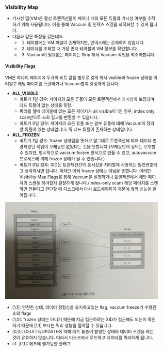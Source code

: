 ### Visibility Map
- 가시성 맵(VM)은 활성 트랜잭션들이 페이니 네의 모든 튜플의 가시성 여부를 추적하기 위해 사용됩니다. 이를 통해 Vaccum 및 인덱스 스캔을 최적화할 수 있게 됩니다.
- 다음과 같은 특징을 갖는데요.
  - 1. 테이블에는 VM 파일이 존재하지만, 인덱스에는 존재하지 않습니다.
  - 2. 데이터를 조회할 때 가장 먼저 테이블의 VM 정보를 확인합니다.
  - 3. Vaccum이 필요없는 페이지는 Skip 해서 Vaccum 작업을 최소화합니다.
#### Visibility Flags
VM은 하나의 페이지에 두개의 비트 값을 별도로 갖게 해서 visible과 frozen 상태를 미리알고 해당 페이지를 스캔하거나 Vaccum할지 결정하게 됩니다.

- **ALL_VISIBLE**
  - 비트가 1일 경우: 페이지의 모든 튜플이 모든 트랜잭션에서 가시성이 보장되며 데드 튜플이 없는 상태를 뜻함.
  - 쿼리를 할때 테이블에 있는 모든 페이지가 all_visible이 1인 경우, index only scan만으로 조회 결과를 반환할 수 있습니다.
  - 비트가 0일 경우: 페이지의 모든 튜플 또는 일부 튜플에 대해 Vaccum이 정리할 튜플이 있는 상태입니다. 즉 데드 튜플이 존재하는 상태입니다.
- **ALL_FROZEN**
  - 비트가 1일 경우: frozen 상태임을 뜻하고 말그대로 트랜잭션에 의해 데이터 변경되었던 작업이 오래동안 없었다는 것을 뜻합니다.(오래동안의 정의는 모호할 수 있지만, 명시적으로 vaccum forzen 방식으로 만들 수 있고, autovaccum 프로세스에 의해 frozen 상태가 될 수 있습니다.)
  - 비트가 0일 경우: XID는 트랜잭션간의 동시성을 처리할때 사용되는 일련번호라고 생각하시면 됩니다. 하지만 아직 frozen 상태는 아님을 뜻합니다.
이러한 Visibility Map Flags를 통해 Vaccum을 실행하거나 트랜잭션에서 해당 페이지의 스캔을 해야할지 결정하게 됩니다.(index-only scan) 해당 페이지를 스캔하면 안된다고 판단할 때 디스크에서 다시 로드해야하기 때문에 쿼리 성능을 떨어집니다. 

![VMF](../images/vm_map.png)
- [1,1]: 안전한 상태, 데이터 정합성을 유지하고있는 flag; vaccum freeze가 수행된 후의 flags
- [1,0]: frozen 상태는 아니기 때문에 지금 접근하려는 XID가 접근해도 되는지 확인하기 때문에 [1,1] 보다는 쿼리 성능을 떨어질 수 있습니다.
- [0,0]: DELETE/UPDATE에 의해 데드 튜플이 발생한 상태라 데이터 스캔을 하는 것이 유효하지 않습니다. 따라서 디스크에서 로드하고 데이터를 쿼리하게 됩니다. 
- cf. [0,1]: 에초에 불가능한 플래그
